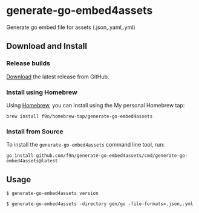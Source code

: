 # generate-go-embed4assets
Generate go embed file for assets (.json,.yaml,.yml)

## Download and Install

### Release builds

[Download](https://github.com/f9n/generate-go-embed4assets/releases) the latest release from GitHub.

### Install using Homebrew

Using [Homebrew](https://brew.sh), you can install using the My personal Homebrew tap:

```shell
brew install f9n/homebrew-tap/generate-go-embed4assets
```

### Install from Source


To install the `generate-go-embed4assets` command line tool, run:

```shell
go install github.com/f9n/generate-go-embed4assets/cmd/generate-go-embed4assets@latest
```

## Usage

```shell
$ generate-go-embed4assets version

$ generate-go-embed4assets -directory gen/go -file-formats=.json,.yml

```